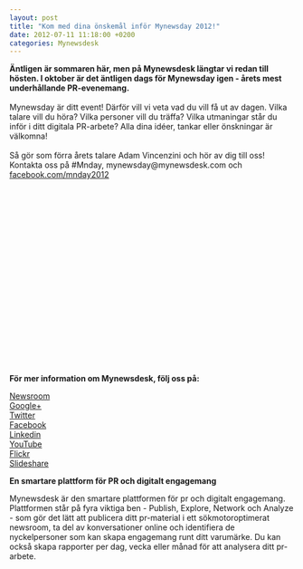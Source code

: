 ```yaml
---
layout: post
title: "Kom med dina önskemål inför Mynewsday 2012!"
date: 2012-07-11 11:18:00 +0200
categories: Mynewsdesk
---
```

 <div class='clearfix'><p><strong>Äntligen är sommaren här, men på Mynewsdesk längtar vi redan till hösten. I oktober är det äntligen dags för Mynewsday igen - årets mest underhållande PR-evenemang. </strong><br><br>Mynewsday är ditt event! Därför vill vi veta vad du vill få ut av dagen. Vilka talare vill du höra? Vilka personer vill du träffa? Vilka utmaningar står du inför i ditt digitala PR-arbete? Alla dina idéer, tankar eller önskningar är välkomna!<br><br>Så gör som förra årets talare Adam Vincenzini och hör av dig till oss!<br>Kontakta oss på #Mnday, mynewsday@mynewsdesk.com och <a href="http://www.facebook.com/mnday2012" title="http://www.facebook.com/mnday2012">facebook.com/mnday2012</a></p>
<p><object width="560" height="315" classid="clsid:d27cdb6e-ae6d-11cf-96b8-444553540000" codebase="http://download.macromedia.com/pub/shockwave/cabs/flash/swflash.cab#version=6,0,40,0"><param name="allowFullScreen" value="true"><param name="allowscriptaccess" value="always"><param name="src" value="http://www.youtube.com/v/nOc2ZEr2NEs?version=3&amp;hl=sv_SE"><param name="allowfullscreen" value="true"><embed width="560" height="315" type="application/x-shockwave-flash" src="http://www.youtube.com/v/nOc2ZEr2NEs?version=3&amp;hl=sv_SE" allowfullscreen="true" allowscriptaccess="always"></object></p>
</div>
<div class='boilerplate'><p><strong>För mer information om Mynewsdesk, följ oss på:</strong></p>
<p><a href="/se/pressroom/newsdesk">Newsroom</a><a href="http://twitter.com/#!/mynewsdesk_se"><br /> </a><a href="https://plus.google.com/u/0/104884420513900925138">Google+</a><a href="http://twitter.com/#!/mynewsdesk_se"><br />Twitter</a><br /><a href="http://www.facebook.com/MyNewsdesk">Facebook</a><br /><a href="http://www.linkedin.com/company/mynewsdesk">Linkedin</a><br /><a href="http://www.youtube.com/user/mynewsdesk">YouTube</a><br /><a href="http://www.flickr.com/photos/mynewsdesk">Flickr</a><br /><a href="http://www.slideshare.net/MyNewsdesk">Slideshare</a></p>
<p><strong>En smartare plattform för PR och digitalt engagemang </strong></p>
<p>Mynewsdesk är den smartare plattformen för pr och digitalt engagemang. Plattformen står på fyra viktiga ben - Publish, Explore, Network och Analyze - som gör det lätt att publicera ditt pr-material i ett sökmotoroptimerat newsroom, ta del av konversationer online och identifiera de nyckelpersoner som kan skapa engagemang runt ditt varumärke. Du kan också skapa rapporter per dag, vecka eller månad för att analysera ditt pr-arbete.</p>
<p><span><strong><br /></strong></span></p></div>
